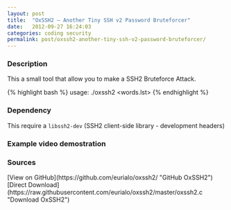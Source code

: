 ```yaml
---
layout: post
title:  "OxSSH2 – Another Tiny SSH v2 Password Bruteforcer"
date:   2012-09-27 16:24:03
categories: coding security
permalink: post/oxssh2-another-tiny-ssh-v2-password-bruteforcer/
---
```


### Description

This a small tool that allow you to make a SSH2 Bruteforce Attack.

{% highlight bash %}
usage: ./oxssh2 <hostname> <port> <words.lst>
{% endhighlight %}

### Dependency

This require a `libssh2-dev` (SSH2 client-side library - development headers)

### Example video demostration

<script type="text/javascript" src="https://asciinema.org/a/12704.js" id="asciicast-12704" async></script>

### Sources

<span id="sources-list">
[View on GitHub](https://github.com/eurialo/oxssh2/ "GitHub OxSSH2")
[Direct Download](https://raw.githubusercontent.com/eurialo/oxssh2/master/oxssh2.c "Download OxSSH2")
</span>

